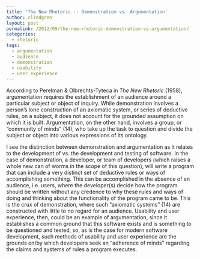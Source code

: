 ```yaml
---
title: 'The New Rhetoric :: Demonstration vs. Argumentation'
author: clindgren
layout: post
permalink: /2012/09/the-new-rhetoric-demonstration-vs-argumentation/
categories:
  - rhetoric
tags:
  - argumentation
  - audience
  - demonstration
  - usability
  - user experience
---
```

According to Perelman & Olbrechts-Tyteca in *The New Rhetoric* (1958), argumentation requires the establishment of an audience around a particular subject or object of inquiry. While demonstration involves a person’s lone construction of an axiomatic system, or series of deductive rules, on a subject, it does not account for the grounded assumption on which it is built. Argumentation, on the other hand, involves a group, or “community of minds” (14), who take up the task to question and divide the subject or object into various expressions of its ontology.

I see the distinction between demonstration and argumentation as it relates to the development of vs. the development and testing of software. In the case of demonstration, a developer, or team of developers (which raises a whole new can of worms in the scope of this question), will write a program that can include a very distinct set of deductive rules or ways of accomplishing something. This can be accomplished in the absence of an audience, i.e. users, where the developer(s) decide how the program should be written without any credence to why these rules and ways of doing and thinking about the functionality of the program came to be. This is the crux of demonstration, where such “axiomatic systems” (14) are constructed with little to no regard for an audience. Usability and user experience, then, could be an example of argumentation, since it establishes a common ground that this software exists and is something to be questioned and tested, so, as is the case for modern software development, such methods of usability and user experience are the grounds on/by which developers seek an “adherence of minds” regarding the claims and systems of rules a program executes.